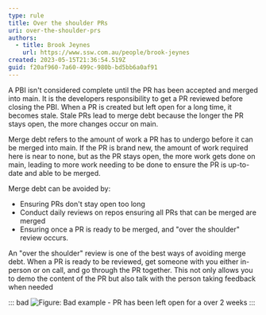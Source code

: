 ```yaml
---
type: rule
title: Over the shoulder PRs
uri: over-the-shoulder-prs
authors:
  - title: Brook Jeynes
    url: https://www.ssw.com.au/people/brook-jeynes
created: 2023-05-15T21:36:54.519Z
guid: f20af960-7a60-499c-980b-bd5bb6a0af91
---
```

A PBI isn't considered complete until the PR has been accepted and merged into 
main. It is the developers responsibility to get a PR reviewed before closing the PBI. When a PR is created but left open for a long time, it becomes stale. Stale PRs lead to merge debt because the longer the PR stays open, the more changes occur on main. 

Merge debt refers to the amount of work a PR has to undergo before it can be merged
into main. If the PR is brand new, the amount of work required here is near to none, but as the PR stays open, the more work gets done on main, leading to more work needing to be done to ensure the PR is up-to-date and able to be merged.

Merge debt can be avoided by:
- Ensuring PRs don't stay open too long
- Conduct daily reviews on repos ensuring all PRs that can be merged are merged
- Ensuring once a PR is ready to be merged, and "over the shoulder" review occurs. 

An "over the shoulder" review is one of the best ways of avoiding merge debt. When a PR is ready to be reviewed, get someone with you either in-person or on call, and go through the PR together. This not only allows you to demo the content of the PR but also talk with the person taking feedback when needed


::: bad
![Figure: Bad example - PR has been left open for a over 2 weeks](https://github.com/SSWConsulting/SSW.Website-v3/assets/25432120/5a67d6ed-a301-4d72-af00-8da4277c1b75)
:::